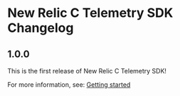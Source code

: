 # New Relic C Telemetry SDK Changelog #

## 1.0.0 ##

This is the first release of New Relic C Telemetry SDK!

For more information, see: [Getting started](https://github.com/newrelic/newrelic-telemetry-sdk-c/blob/main/README.md#getting-started)
